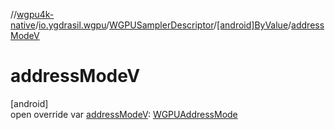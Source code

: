 //[wgpu4k-native](../../../../index.md)/[io.ygdrasil.wgpu](../../index.md)/[WGPUSamplerDescriptor](../index.md)/[[android]ByValue](index.md)/[addressModeV](address-mode-v.md)

# addressModeV

[android]\
open override var [addressModeV](address-mode-v.md): [WGPUAddressMode](../../-w-g-p-u-address-mode/index.md)